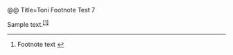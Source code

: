 @@ Title=Toni Footnote Test 7  

<p>Sample text.<sup class="footnote-ref"><a href="#fn1" id="fnref1">[1]</a></sup></p>

<hr class="footnotes-sep" />
<section class="footnotes">
	<ol class="footnotes-list">
		<li id="fn1"  class="footnote-item"><p>Footnote text <a href="#fnref1" class="footnote-backref">↩</a></p>
		</li>
	</ol>
</section>
